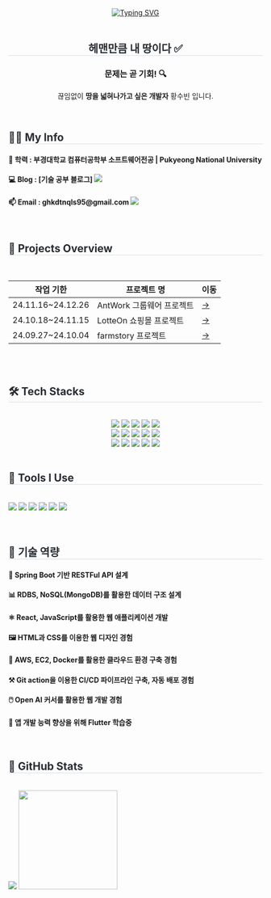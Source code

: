 <div align="center">
<a href="https://git.io/typing-svg"><img src="https://readme-typing-svg.herokuapp.com?font=Fira+Code&duration=3500&pause=1000&color=000000&width=435&lines=%F0%9F%91%8B+Hi%2C+there!+Thank+you+for+coming" alt="Typing SVG" /></a>
</br>
</br>
	


<h2 style="border-bottom: 1px solid #d8dee4; color: #282d33;">   헤맨만큼 내 땅이다 ✅</h2>
<h3> 문제는 곧 기회! 🔍</h3> 
<p>끊임없이 <strong>땅을 넓혀나가고 싶은 개발자</strong> 황수빈 입니다.</p>

</br>

</div>
<div align="left">
<h2 style="border-bottom: 1px solid #d8dee4; color: #282d33;"> 👩‍💻 My Info </h2> 

<h4 align="left">📕 학력 : 부경대학교 컴퓨터공학부 소프트웨어전공 | Pukyeong National University</h4>
<h4 align="left">💻 Blog  : [기술 공부 블로그] <a href=https://subindev.tistory.com/> <img src="https://img.shields.io/badge/Tistory-000000?style=flat&logo=Tistory&logoColor=white&link=https://subindev.tistory.com/"> </a></h4>  <h4 align="left"> 📫 Email : ghkdtnqls95@gmail.com <a href=mailto:ghkdtnqls95@gmail.com> <img src="https://img.shields.io/badge/Gmail-EA4335?style=flat&logo=Gmail&logoColor=white&link=mailto:ghkdtnqls95@gmail.com"> </a> </h4>

</br>

<h2 style="border-bottom: 1px solid #d8dee4; color: #282d33;"> 📅 Projects Overview </h2> <br> 

| **작업 기한**        | **프로젝트 명**                     | **이동**  |
|-----------------|-------------------------------|-------|
| 24.11.16~24.12.26 | AntWork 그룹웨어 프로젝트     | [->](https://github.com/subin3578/antwork) |
| 24.10.18~24.11.15 | LotteOn 쇼핑몰 프로젝트            | [->](https://github.com/subin3578/TeamProject-LotteOn4) |
| 24.09.27~24.10.04 | farmstory 프로젝트                | [->](https://github.com/subin3578) |
<br/>



</br>

  <h2 style="border-bottom: 1px solid #d8dee4; color: #282d33;"> 🛠️ Tech Stacks </h2> <br> 

 <div style="text-align: left;">
    <div  align= "center"> <img src="https://img.shields.io/badge/Java-007396?style=flat&logo=Java&logoColor=white">
          <img src="https://img.shields.io/badge/Spring-6DB33F?style=flat&logo=Spring&logoColor=white">
          <img src="https://img.shields.io/badge/Spring Boot-6DB33F?style=flat&logo=Spring Boot&logoColor=white">
          <img src="https://img.shields.io/badge/MySQL-4479A1?style=flat&logo=MySQL&logoColor=white">
          <img src="https://img.shields.io/badge/MongoDB-47A248?style=flat&logo=MongoDB&logoColor=white">
          <br/><img src="https://img.shields.io/badge/HTML5-E34F26?style=flat&logo=HTML5&logoColor=white">
          <img src="https://img.shields.io/badge/CSS3-1572B6?style=flat&logo=CSS3&logoColor=white">
          <img src="https://img.shields.io/badge/Javascript-F7DF1E?style=flat&logo=Javascript&logoColor=white">
          <img src="https://img.shields.io/badge/React-61DAFB?style=flat&logo=React&logoColor=white">
          <img src="https://img.shields.io/badge/Tailwind CSS-06B6D4?style=flat&logo=Tailwind CSS&logoColor=white">
          <br/><img src="https://img.shields.io/badge/Flutter-02569B?style=flat&logo=Flutter&logoColor=white">
          <img src="https://img.shields.io/badge/Amazon AWS-232F3E?style=flat&logo=Amazon AWS&logoColor=white">
          <img src="https://img.shields.io/badge/Docker-2496ED?style=flat&logo=Docker&logoColor=white">
          <img src="https://img.shields.io/badge/Git-F05032?style=flat&logo=Git&logoColor=white">
          <img src="https://img.shields.io/badge/Github-181717?style=flat&logo=Github&logoColor=white">
          <br/>
          </div>
    </div>
</br>

  <h2 style="border-bottom: 1px solid #d8dee4; color: #282d33;"> 🔨 Tools I Use </h2> <br> 

<div>
	<img src="https://img.shields.io/badge/Eclipse%20IDE-2C2255?style=flat&logo=Eclipse%20IDE&logoColor=white" />
	<img src="https://img.shields.io/badge/IntelliJ%20IDEA-000000?style=flat&logo=IntelliJ%20IDEA&logoColor=white" />
	<img src="https://img.shields.io/badge/Visual%20Studio%20Code-007ACC?style=flat&logo=Visual%20Studio%20Code&logoColor=white" />
	<img src="https://img.shields.io/badge/Postman-FF6C37?style=flat&logo=Postman&logoColor=white" />
	<img src="https://img.shields.io/badge/GitHub-181717?style=flat&logo=GitHub&logoColor=white" />
<img src="https://img.shields.io/badge/Slack-4A154B?style=flat&logo=Slack&logoColor=white">
</div>

</br>
</br>



<h2 style="border-bottom: 1px solid #d8dee4; color: #282d33;"> 🎯 기술 역량 </h2> 

<h4 align="left">🌱 Spring Boot 기반 RESTFul API 설계</h4>
<h4 align="left">📊 RDBS, NoSQL(MongoDB)를 활용한 데이터 구조 설계</h4>
<h4 align="left">⚛️ React, JavaScript를 활용한 웹 애플리케이션 개발</h4>
<h4 align="left">🖼 HTML과 CSS를 이용한 웹 디자인 경험 </h4>
<h4 align="left">🚀 AWS, EC2, Docker를 활용한 클라우드 환경 구축 경험</h4>
<h4 align="left">⚒ Git action을 이용한 CI/CD 파이프라인 구축, 자동 배포 경험</h4>
<h4 align="left">🖱️ Open AI 커서를 활용한 웹 개발 경험</h4>
<h4 align="left">📱 앱 개발 능력 향상을 위해 Flutter 학습중  </h4>

</br>

  <h2 style="border-bottom: 1px solid #d8dee4; color: #282d33;"> 🌟 GitHub Stats </h2> <br> 

<img src="https://github-readme-stats.vercel.app/api?username=subin3578&custom_title=subin3578%27s%20Github%20Stat&bg_color=180,000000,&title_color=000000&text_color=000000" />
<img src="https://github-readme-stats.vercel.app/api/top-langs/?username=subin3578&layout=compact&bg_color=180,000000,&title_color=000000&text_color=000000" height="196" />





</br>

</div>
